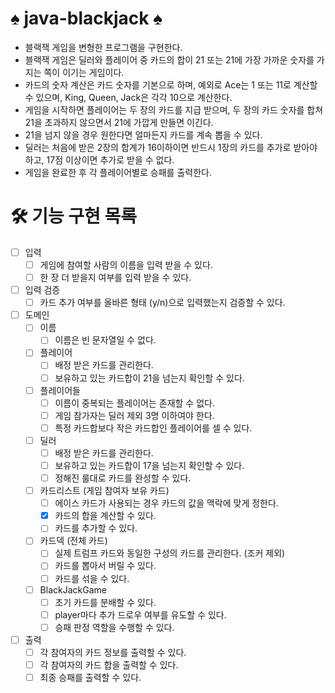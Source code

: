 # ♠️ java-blackjack ♠️

- 블랙잭 게임을 변형한 프로그램을 구현한다.
- 블랙잭 게임은 딜러와 플레이어 중 카드의 합이 21 또는 21에 가장 가까운 숫자를 가지는 쪽이 이기는 게임이다.
- 카드의 숫자 계산은 카드 숫자를 기본으로 하며, 예외로 Ace는 1 또는 11로 계산할 수 있으며, King, Queen, Jack은 각각 10으로 계산한다.
- 게임을 시작하면 플레이어는 두 장의 카드를 지급 받으며, 두 장의 카드 숫자를 합쳐 21을 초과하지 않으면서 21에 가깝게 만들면 이긴다.
- 21을 넘지 않을 경우 원한다면 얼마든지 카드를 계속 뽑을 수 있다.
- 딜러는 처음에 받은 2장의 합계가 16이하이면 반드시 1장의 카드를 추가로 받아야 하고, 17점 이상이면 추가로 받을 수 없다.
- 게임을 완료한 후 각 플레이어별로 승패를 출력한다.

# 🛠️ 기능 구현 목록

- [ ] 입력
    - [ ] 게임에 참여할 사람의 이름을 입력 받을 수 있다.
    - [ ] 한 장 더 받을지 여부를 입력 받을 수 있다.
- [ ] 입력 검증
    - [ ] 카드 추가 여부를 올바른 형태 (y/n)으로 입력했는지 검증할 수 있다.
- [ ] 도메인
    - [ ] 이름
        - [ ] 이름은 빈 문자열일 수 없다.
    - [ ] 플레이어
        - [ ] 배정 받은 카드를 관리한다.
        - [ ] 보유하고 있는 카드합이 21을 넘는지 확인할 수 있다.
    - [ ] 플레이어들
        - [ ] 이름이 중복되는 플레이어는 존재할 수 없다.
        - [ ] 게임 참가자는 딜러 제외 3명 이하여야 한다.
        - [ ] 특정 카드합보다 작은 카드합인 플레이어를 셀 수 있다.
    - [ ] 딜러
        - [ ] 배정 받은 카드를 관리한다.
        - [ ] 보유하고 있는 카드합이 17을 넘는지 확인할 수 있다.
        - [ ] 정해진 룰대로 카드를 완성할 수 있다.
    - [ ] 카드리스트 (게임 참여자 보유 카드)
        - [ ] 에이스 카드가 사용되는 경우 카드의 값을 맥락에 맞게 정한다.
        - [x] 카드의 합을 계산할 수 있다.
        - [ ] 카드를 추가할 수 있다.
    - [ ] 카드덱 (전체 카드)
        - [ ] 실제 트럼프 카드와 동일한 구성의 카드를 관리한다. (조커 제외)
        - [ ] 카드를 뽑아서 버릴 수 있다.
        - [ ] 카드를 섞을 수 있다.
    - [ ] BlackJackGame
        - [ ] 초기 카드를 분배할 수 있다.
        - [ ] player마다 추가 드로우 여부를 유도할 수 있다.
        - [ ] 승패 판정 역할을 수행할 수 있다.
- [ ] 출력
    - [ ] 각 참여자의 카드 정보를 출력할 수 있다.
    - [ ] 각 참여자의 카드 합을 출력할 수 있다.
    - [ ] 최종 승패를 출력할 수 있다.
